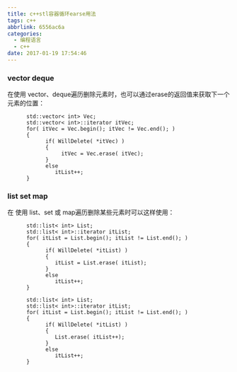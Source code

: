 ```yaml
---
title: c++stl容器循环earse用法
tags: c++
abbrlink: 6556ac6a
categories:
  - 编程语言
  - c++
date: 2017-01-19 17:54:46
---
```


### vector deque
在使用 vector、deque遍历删除元素时，也可以通过erase的返回值来获取下一个元素的位置：

```
      std::vector< int> Vec;
      std::vector< int>::iterator itVec;
      for( itVec = Vec.begin(); itVec != Vec.end(); )
      {
            if( WillDelete( *itVec) )
            {
                 itVec = Vec.erase( itVec);
            }
            else
               itList++;
      }
```
<!-- more -->

### list set map 
在 使用 list、set 或 map遍历删除某些元素时可以这样使用：

```
      std::list< int> List;
      std::list< int>::iterator itList;
      for( itList = List.begin(); itList != List.end(); )
      {
            if( WillDelete( *itList) )
            {
               itList = List.erase( itList);
            }
            else
               itList++;
      }
```


```
      std::list< int> List;
      std::list< int>::iterator itList;
      for( itList = List.begin(); itList != List.end(); )
      {
            if( WillDelete( *itList) )
            {
               List.erase( itList++);
            }
            else
               itList++;
      }
```
